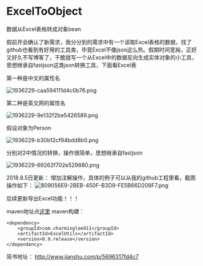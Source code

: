 # ExcelToObject
数据从Excel表格转成对象bean

假前开会确认了新需求，我分分到的需求中有一个读取Excel表格的数据，找了github也看到有好用的工具类，毕竟Excel不像json这么热。假期时间宽裕，正好又好久不写博客了，干脆就写一个从Excel中的数据反向生成实体对象的小工具，思想继承自fastjson这类json转换工具，下面看Excel表

第一种是中文的属性名

![1936229-caa594111d4c0b76.png](http://upload-images.jianshu.io/upload_images/1936229-1a5500843531fcfc.png?imageMogr2/auto-orient/strip%7CimageView2/2/w/1240)

第二种是英文网的属性名

![1936229-9e132f2be5426589.png](http://upload-images.jianshu.io/upload_images/1936229-3d237d2024653471.png?imageMogr2/auto-orient/strip%7CimageView2/2/w/1240)

假设对象为Person

![1936229-b30b12cf94bdd8b0.png](http://upload-images.jianshu.io/upload_images/1936229-78790fab5df657ee.png?imageMogr2/auto-orient/strip%7CimageView2/2/w/1240)

分别对2中情况的转换，操作很简单，思想继承自fastjson

![1936229-69262f702e529880.png](http://upload-images.jianshu.io/upload_images/1936229-55ec0a24cd71f9c5.png?imageMogr2/auto-orient/strip%7CimageView2/2/w/1240)

2018.8.5日更新：
增加注解操作，具体的例子可以从我的github工程里看，截图操作如下：
![809056E9-2BEB-450F-B3D9-FE5B66D208F7.png](https://upload-images.jianshu.io/upload_images/1936229-1a7e34e68f43075a.png?imageMogr2/auto-orient/strip%7CimageView2/2/w/1240)

后续更新导出Excel功能！！！

maven地址点[这里](https://mvnrepository.com/artifact/com.charminglee911/ExcelUtils)
maven构建：
```
<dependency>
    <groupId>com.charminglee911</groupId>
    <artifactId>ExcelUtils</artifactId>
    <version>0.9.release</version>
</dependency>
```

简书地址：
http://www.jianshu.com/p/5696317fd4c7
